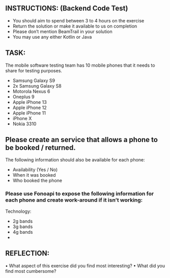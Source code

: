## INSTRUCTIONS: (Backend Code Test)
- You should aim to spend between 3 to 4 hours on the exercise
- Return the solution or make it available to us on completion
- Please don’t mention BeamTrail in your solution
- You may use any either Kotlin or Java
  
## TASK:
The mobile software testing team has 10 mobile phones that it needs to share for testing purposes.
- Samsung Galaxy S9
- 2x Samsung Galaxy S8
- Motorola Nexus 6
- Oneplus 9
- Apple iPhone 13
- Apple iPhone 12
- Apple iPhone 11
- iPhone X
- Nokia 3310

## Please create an service that allows a phone to be booked / returned.
  The following information should also be available for each phone:
- Availability (Yes / No)
- When it was booked
- Who booked the phone

### Please use Fonoapi to expose the following information for each phone and create work-around if it isn’t working:
Technology:
- 2g bands
- 3g bands
- 4g bands
- 
## REFLECTION:
• What aspect of this exercise did you find most interesting?
• What did you find most cumbersome?
